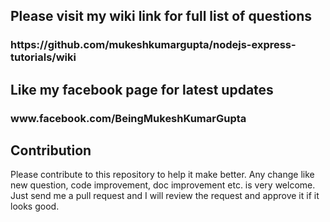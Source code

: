 
<h2>Please visit my wiki link for full list of questions</h2>
<h3>https://github.com/mukeshkumargupta/nodejs-express-tutorials/wiki</h3>

<h2> Like my facebook page for latest updates</h2>
<h3>www.facebook.com/BeingMukeshKumarGupta</h3>

<h2> Contribution </h2>
Please contribute to this repository to help it make better. Any change like new question, code improvement, doc improvement etc. is very welcome. Just send me a pull request and I will review the request and approve it if it looks good. 
